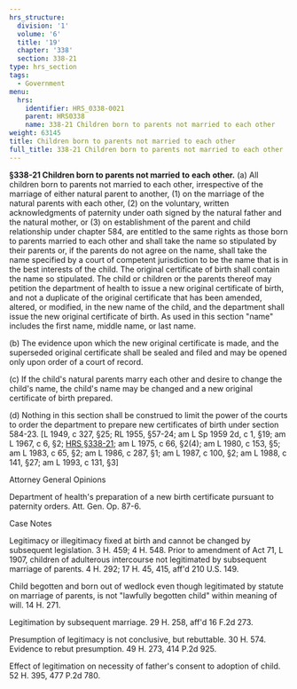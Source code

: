 ```yaml
---
hrs_structure:
  division: '1'
  volume: '6'
  title: '19'
  chapter: '338'
  section: 338-21
type: hrs_section
tags:
  - Government
menu:
  hrs:
    identifier: HRS_0338-0021
    parent: HRS0338
    name: 338-21 Children born to parents not married to each other
weight: 63145
title: Children born to parents not married to each other
full_title: 338-21 Children born to parents not married to each other
---
```

**§338-21 Children born to parents not married** **to** **each** **other.** (a) All children born to parents not married to each other, irrespective of the marriage of either natural parent to another, (1) on the marriage of the natural parents with each other, (2) on the voluntary, written acknowledgments of paternity under oath signed by the natural father and the natural mother, or (3) on establishment of the parent and child relationship under chapter 584, are entitled to the same rights as those born to parents married to each other and shall take the name so stipulated by their parents or, if the parents do not agree on the name, shall take the name specified by a court of competent jurisdiction to be the name that is in the best interests of the child. The original certificate of birth shall contain the name so stipulated. The child or children or the parents thereof may petition the department of health to issue a new original certificate of birth, and not a duplicate of the original certificate that has been amended, altered, or modified, in the new name of the child, and the department shall issue the new original certificate of birth. As used in this section "name" includes the first name, middle name, or last name.

(b) The evidence upon which the new original certificate is made, and the superseded original certificate shall be sealed and filed and may be opened only upon order of a court of record.

(c) If the child's natural parents marry each other and desire to change the child's name, the child's name may be changed and a new original certificate of birth prepared.

(d) Nothing in this section shall be construed to limit the power of the courts to order the department to prepare new certificates of birth under section 584-23\. [L 1949, c 327, §25; RL 1955, §57-24; am L Sp 1959 2d, c 1, §19; am L 1967, c 6, §2; [HRS §338-21](/title-19/chapter-338/section-338-21/); am L 1975, c 66, §2(4); am L 1980, c 153, §5; am L 1983, c 65, §2; am L 1986, c 287, §1; am L 1987, c 100, §2; am L 1988, c 141, §27; am L 1993, c 131, §3]

Attorney General Opinions

Department of health's preparation of a new birth certificate pursuant to paternity orders. Att. Gen. Op. 87-6.

Case Notes

Legitimacy or illegitimacy fixed at birth and cannot be changed by subsequent legislation. 3 H. 459; 4 H. 548\. Prior to amendment of Act 71, L 1907, children of adulterous intercourse not legitimated by subsequent marriage of parents. 4 H. 292; 17 H. 45, 415, aff'd 210 U.S. 149.

Child begotten and born out of wedlock even though legitimated by statute on marriage of parents, is not "lawfully begotten child" within meaning of will. 14 H. 271.

Legitimation by subsequent marriage. 29 H. 258, aff'd 16 F.2d 273.

Presumption of legitimacy is not conclusive, but rebuttable. 30 H. 574\. Evidence to rebut presumption. 49 H. 273, 414 P.2d 925.

Effect of legitimation on necessity of father's consent to adoption of child. 52 H. 395, 477 P.2d 780.